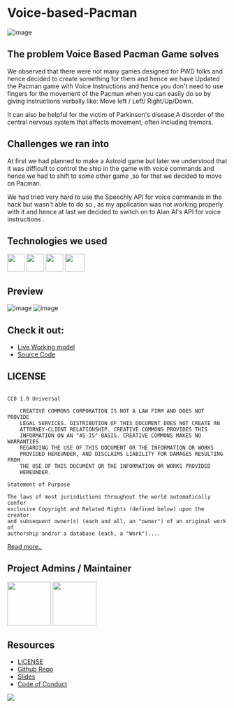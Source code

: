 # Voice-based-Pacman
![image](https://user-images.githubusercontent.com/71369943/115176856-90153600-a0eb-11eb-97e7-576f5d7602bf.png)

## The problem Voice Based Pacman Game solves
We observed that there were not many games designed for PWD folks and hence decided to create something for them and hence we have Updated the Pacman game with Voice Instructions and hence you don't need to use fingers for the movement of the Pacman when you can easily do so by giving instructions verbally like: Move left / Left/ Right/Up/Down.

It can also be helpful for the victim of Parkinson's disease,A disorder of the central nervous system that affects movement, often including tremors.

## Challenges we ran into
At first we had planned to make a Astroid game but later we understood that it was difficult to control the ship in the game with voice commands and hence we had to shift to some other game ,so for that we decided to move on Pacman.

We had tried very hard to use the Speechly API for voice commands in the hack but wasn't able to do so , as my application was not working properly with it and hence at last we decided to switch on to Alan AI's API for voice instructions .

## Technologies we used
<code><a href="#"><img height="40" width="40" src="https://www.flaticon.com/svg/static/icons/svg/1216/1216733.svg"></a></code>
<code><a href="#"><img height="40" width="40" src="https://cdn.iconscout.com/icon/free/png-256/css-131-722685.png"></a></code>
<code><a href="#"><img height="40" width="40" src="https://user-images.githubusercontent.com/71369943/125153949-d8854280-e174-11eb-99bd-af46a5767a54.png"></a></code>
<code><a href="#"><img height="40" width="45" src="https://user-images.githubusercontent.com/71369943/125153984-25691900-e175-11eb-91f6-69f9172dd584.png"></a></code>

## Preview
![image](https://user-images.githubusercontent.com/71369943/115174075-32321f80-a0e6-11eb-92dd-5e2a1a970f3b.png)
![image](https://user-images.githubusercontent.com/71369943/115174192-6c9bbc80-a0e6-11eb-8996-3cdb53c16998.png)

## Check it out:
- [Live Working model](https://pulkitsinghdev.tech/Voice-Based-Pacman/)
- [Source Code](https://github.com/devshub21/Voice-based-Pacman-./tree/main/src)

## LICENSE
```Creative Commons Legal Code

CC0 1.0 Universal

    CREATIVE COMMONS CORPORATION IS NOT A LAW FIRM AND DOES NOT PROVIDE
    LEGAL SERVICES. DISTRIBUTION OF THIS DOCUMENT DOES NOT CREATE AN
    ATTORNEY-CLIENT RELATIONSHIP. CREATIVE COMMONS PROVIDES THIS
    INFORMATION ON AN "AS-IS" BASIS. CREATIVE COMMONS MAKES NO WARRANTIES
    REGARDING THE USE OF THIS DOCUMENT OR THE INFORMATION OR WORKS
    PROVIDED HEREUNDER, AND DISCLAIMS LIABILITY FOR DAMAGES RESULTING FROM
    THE USE OF THIS DOCUMENT OR THE INFORMATION OR WORKS PROVIDED
    HEREUNDER.

Statement of Purpose

The laws of most jurisdictions throughout the world automatically confer
exclusive Copyright and Related Rights (defined below) upon the creator
and subsequent owner(s) (each and all, an "owner") of an original work of
authorship and/or a database (each, a "Work")....
```
[Read more..](LICENSE)

## Project Admins / Maintainer
<a href="https://github.com/PulkitSinghDev"><img src="https://user-images.githubusercontent.com/71369943/115286432-ae6f4600-a16c-11eb-8139-2a6e8533651f.png" width="100px" height="100px"></a>
<a href="https://github.com/ShubhamPatel33"><img src="https://user-images.githubusercontent.com/71369943/115286407-a8796500-a16c-11eb-8251-350cc0228bd9.png" width="100px" height="100px"></a>

## Resources
- [LICENSE](LICENSE)
- [Github Repo](https://github.com/ShubhamPatel33/Voice-based-Pacman-.)
- [Slides](https://docs.google.com/presentation/d/1l6qPWE7s1wfxjIwVFLPoy_VufX342nVQEJtHCQc5Aas/edit?usp=sharing)
- [Code of Conduct](https://github.com/devshub21/Voice-based-Pacman-./blob/main/CODE_OF_CONDUCT.md)

<a href="https://www.patreon.com/pulkitsinghdev" target="_blank" ><img src="https://user-images.githubusercontent.com/71369943/125153692-28fba080-e173-11eb-81ce-1a6d616991d7.png">
